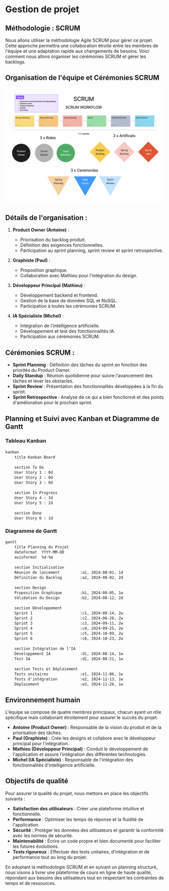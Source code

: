 # Gestion de projet

## Méthodologie : SCRUM

Nous allons utiliser la méthodologie Agile SCRUM pour gérer ce projet. Cette approche permettra une collaboration étroite entre les membres de l'équipe et une adaptation rapide aux changements de besoins. Voici comment nous allons organiser les cérémonies SCRUM et gérer les backlogs.

## Organisation de l'équipe et Cérémonies SCRUM

![scrum_exemple](./media/scrum_exemple.png)

## Détails de l'organisation :

1. **Product Owner (Antoine)** :
    - Priorisation du backlog produit.
    - Définition des exigences fonctionnelles.
    - Participation au sprint planning, sprint review et sprint retrospective.

2. **Graphiste (Paul)** :
    - Proposition graphique.
    - Collaboration avec Mathieu pour l'intégration du design.

3. **Développeur Principal (Mathieu)** :
    - Développement backend et frontend.
    - Gestion de la base de données SQL et NoSQL.
    - Participation à toutes les cérémonies SCRUM.

4. **IA Spécialiste (Michel)** :
    - Intégration de l'intelligence artificielle.
    - Développement et test des fonctionnalités IA.
    - Participation aux cérémonies SCRUM.

## Cérémonies SCRUM :

- **Sprint Planning** : Définition des tâches du sprint en fonction des priorités du Product Owner.
- **Daily Standup** : Réunion quotidienne pour suivre l'avancement des tâches et lever les obstacles.
- **Sprint Review** : Présentation des fonctionnalités développées à la fin du sprint.
- **Sprint Retrospective** : Analyse de ce qui a bien fonctionné et des points d'amélioration pour le prochain sprint.

## Planning et Suivi avec Kanban et Diagramme de Gantt

### Tableau Kanban

```mermaid
kanban
    title Kanban Board

    section To Do
    User Story 1 : 0d
    User Story 2 : 0d
    User Story 3 : 0d

    section In Progress
    User Story 4 : 3d
    User Story 5 : 2d

    section Done
    User Story 6 : 1d
```

### Diagramme de Gantt

```mermaid
gantt
    title Planning du Projet
    dateFormat  YYYY-MM-DD
    axisFormat  %d-%m

    section Initialisation
    Réunion de lancement         :a1, 2024-08-01, 1d
    Définition du Backlog        :a2, 2024-08-02, 2d

    section Design
    Proposition Graphique        :b1, 2024-08-05, 1w
    Validation du Design         :b2, 2024-08-12, 2d

    section Développement
    Sprint 1                     :c1, 2024-08-14, 2w
    Sprint 2                     :c2, 2024-08-28, 2w
    Sprint 3                     :c3, 2024-09-11, 2w
    Sprint 4                     :c4, 2024-09-25, 2w
    Sprint 5                     :c5, 2024-10-09, 2w
    Sprint 6                     :c6, 2024-10-23, 2w

    section Intégration de l'IA
    Développement IA             :d1, 2024-08-14, 1w
    Test IA                      :d2, 2024-08-21, 1w

    section Tests et Déploiement
    Tests unitaires              :e1, 2024-11-06, 1w
    Tests d'intégration          :e2, 2024-11-13, 1w
    Déploiement                  :e3, 2024-11-20, 1w

```

## Environnement humain

L'équipe se compose de quatre membres principaux, chacun ayant un rôle spécifique mais collaborant étroitement pour assurer le succès du projet.

- **Antoine (Product Owner)** : Responsable de la vision du produit et de la priorisation des tâches.
- **Paul (Graphiste)** : Crée les designs et collabore avec le développeur principal pour l'intégration.
- **Mathieu (Développeur Principal)** : Conduit le développement de l'application et assure l'intégration des différentes technologies.
- **Michel (IA Spécialiste)** : Responsable de l'intégration des fonctionnalités d'intelligence artificielle.

## Objectifs de qualité

Pour assurer la qualité du projet, nous mettons en place les objectifs suivants :

- **Satisfaction des utilisateurs** : Créer une plateforme intuitive et fonctionnelle.
- **Performance** : Optimiser les temps de réponse et la fluidité de l'application.
- **Sécurité** : Protéger les données des utilisateurs et garantir la conformité avec les normes de sécurité.
- **Maintenabilité** : Écrire un code propre et bien documenté pour faciliter les futures évolutions.
- **Tests rigoureux** : Effectuer des tests unitaires, d'intégration et de performance tout au long du projet.

En adoptant la méthodologie SCRUM et en suivant un planning structuré, nous visons à livrer une plateforme de cours en ligne de haute qualité, répondant aux besoins des utilisateurs tout en respectant les contraintes de temps et de ressources.